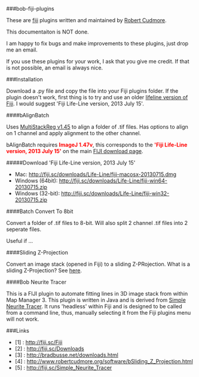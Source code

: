 ###bob-fiji-plugins

These are [fiji](http://fiji.sc/Fiji) plugins written and maintained by [Robert Cudmore](http://robertcudmore.org).

This documentaiton is NOT done.

I am happy to fix bugs and make improvements to these plugins, just drop me an email.

If you use these plugins for your work, I ask that you give me credit. If that is not possible, an email is always nice.

###Installation

Download a .py file and copy the file into your Fiji plugins folder. If the plugin doesn't work, first thing is to try and use an older [lifeline version of Fiji](http://fiji.sc/Downloads). I would suggest 'Fiji Life-Line version, 2013 July 15'.

####bAlignBatch

Uses [MultiStackReg v1.45](http://bradbusse.net/downloads.html) to align a folder of .tif files. Has options to align on 1 channel and apply alignment to the other channel. 

bAlignBatch requires <font color="red"><strong>ImageJ 1.47v</strong></font>, this corresponds to the <font color="red"><strong>'Fiji Life-Line version, 2013 July 15'</strong></font> on the main [FIJI download page](http://fiji.sc/Downloads).

#####Download 'Fiji Life-Line version, 2013 July 15'
  - Mac: http://fiji.sc/downloads/Life-Line/fiji-macosx-20130715.dmg
  - Windows (64bit): http://fiji.sc/downloads/Life-Line/fiji-win64-20130715.zip
  - Windows (32-bit): http://fiji.sc/downloads/Life-Line/fiji-win32-20130715.zip


####Batch Convert To 8bit

Convert a folder of .tif files to 8-bit. Will also split 2 channel .tif files into 2 seperate files.

Useful if ...


####Sliding Z-Projection

Convert an image stack (opened in Fiji) to a sliding Z-PRojection. What is a sliding Z-Projection? See [here](http://www.robertcudmore.org/software/bSliding_Z_Projection.html).

####Bob Neurite Tracer

This is a FIJI plugin to automate fitting lines in 3D image stack from within Map Manager 3. This plugin is written in Java and is derived from [Simple Neurite Tracer](http://fiji.sc/Simple_Neurite_Tracer). It runs 'headless' within Fiji and is designed to be called from a command line, thus, manually selecting it from the Fiji plugins menu will not work.

###Links
- [1] : http://fiji.sc/Fiji
- [2] : http://fiji.sc/Downloads
- [3] : http://bradbusse.net/downloads.html
- [4] : http://www.robertcudmore.org/software/bSliding_Z_Projection.html
- [5] : http://fiji.sc/Simple_Neurite_Tracer
